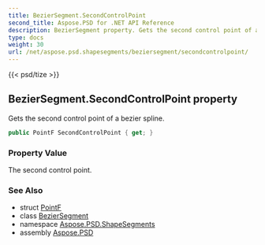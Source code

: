 ```yaml
---
title: BezierSegment.SecondControlPoint
second_title: Aspose.PSD for .NET API Reference
description: BezierSegment property. Gets the second control point of a bezier spline
type: docs
weight: 30
url: /net/aspose.psd.shapesegments/beziersegment/secondcontrolpoint/
---
```

{{< psd/tize >}}
## BezierSegment.SecondControlPoint property

Gets the second control point of a bezier spline.

```csharp
public PointF SecondControlPoint { get; }
```

### Property Value

The second control point.

### See Also

* struct [PointF](../../../aspose.psd/pointf/)
* class [BezierSegment](../)
* namespace [Aspose.PSD.ShapeSegments](../../../aspose.psd.shapesegments/)
* assembly [Aspose.PSD](../../../)


